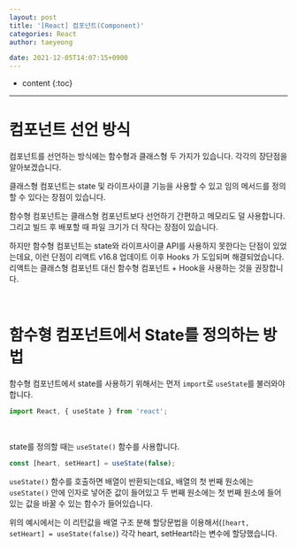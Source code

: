 ```yaml
---
layout: post
title: '[React] 컴포넌트(Component)'
categories: React
author: taeyeong

date: 2021-12-05T14:07:15+0900
---
```

* content
{:toc}


---

# 컴포넌트 선언 방식

컴포넌트를 선언하는 방식에는 함수형과 클래스형 두 가지가 있습니다. 각각의 장단점을 알아보겠습니다.

클래스형 컴포넌트는 state 및 라이프사이클 기능을 사용할 수 있고 임의 메서드를 정의할 수 있다는 장점이 있습니다.

함수형 컴포넌트는 클래스형 컴포넌트보다 선언하기 간편하고 메모리도 덜 사용합니다. 그리고 빌드 후 배포할 때 파일 크기가 더 작다는 장점이 있습니다.

하지만 함수형 컴포넌트는 state와 라이프사이클 API를 사용하지 못한다는 단점이 있었는데요, 이런 단점이 리액트 v16.8 업데이트 이후 Hooks 가 도입되며 해결되었습니다. 리액트는 클래스형 컴포넌트 대신 함수형 컴포넌트 + Hook을 사용하는 것을 권장합니다.

<br>

# 함수형 컴포넌트에서 State를 정의하는 방법

함수형 컴포넌트에서 state를 사용하기 위해서는 먼저 `import`로 `useState`를 불러와야 합니다.

```jsx
import React, { useState } from 'react';
```

<br>

state를 정의할 때는 `useState()` 함수를 사용합니다.

```jsx
const [heart, setHeart] = useState(false);
```

`useState()` 함수를 호출하면 배열이 반환되는데요, 배열의 첫 번째 원소에는 `useState()` 안에 인자로 넣어준 값이 들어있고 두 번째 원소에는 첫 번째 원소에 들어있는 값을 바꿀 수 있는 함수가 들어있습니다.

위의 예시에서는 이 리턴값을 배열 구조 분해 할당문법을 이용해서(`[heart, setHeart] = useState(false)`) 각각 heart, setHeart라는 변수에 할당했습니다.
